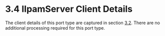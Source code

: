 <html dir="LTR" xmlns:mshelp="http://msdn.microsoft.com/mshelp" xmlns:ddue="http://ddue.schemas.microsoft.com/authoring/2003/5" xmlns:xlink="http://www.w3.org/1999/xlink" xmlns:tool="http://www.microsoft.com/tooltip">
 <body>
 <div id="header">
 <h1 class="heading">3.4 IIpamServer Client Details</h1>
 </div>
 <div id="mainSection">
 <div id="mainBody">
 <div id="allHistory" class="saveHistory"></div>
 <div id="sectionSection0" class="section" name="collapseableSection">
 

<p>The client details of this port type are captured in section
<a href="1391647d-7845-4e1f-8354-c6acced3f7c2.md">3.2</a>. There are no
additional processing required for this port type.</p>


 </div>
 </div>
 </div>
 </body>
</html>